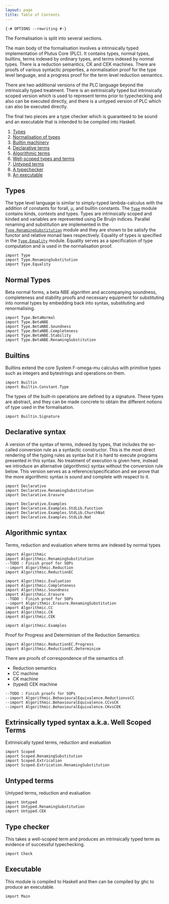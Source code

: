 ```yaml
---
layout: page
title: Table of Contents
---
```


```
{-# OPTIONS --rewriting #-}
```

The Formalisation is split into several sections.

The main body of the formalisation involves a intrinsically typed
implementation of Plutus Core (PLC). It contains types, normal types,
builtins, terms indexed by ordinary types, and terms indexed by normal
types. There is a reduction semantics, CK and CEK machines. There are
proofs of various syntactic properties, a normalisation proof for the
type level language, and a progress proof for the term level
reduction semantics.

There are two additional versions of the PLC language beyond the
intrinsically typed treatment. There is an extrinsically typed but
intrinsically scoped version which is used to represent terms prior
to typechecking and also can be executed directly, and there is a
untyped version of PLC which can also be executed directly.

The final two pieces are a type checker which is guaranteed to be
sound and an executable that is intended to be compiled into Haskell.

1. [Types](#types)
2. [Normalisation of types](#normal-types)
3. [Builtin machinery](#builtins)
4. [Declarative terms](#declarative-syntax)
5. [Algorithmic terms](#algorithmic-syntax)
6. [Well-scoped types and terms](#extrinsically-typed-syntax-aka-well-scoped-terms)
7. [Untyped terms](#untyped-terms)
8. [A typechecker](#type-checker)
9. [An executable](#executable)

## Types

The type level language is similar to simply-typed lambda-calculus
with the addition of constants for forall, μ, and builtin
constants. The [`Type`](Type.html) module contains kinds, contexts and
types. Types are intrinsically scoped and kinded and variables are
represented using De Bruijn indices. Parallel renaming and
substitution are implemented in the
[`Type.RenamingSubstitution`](Type/RenamingSubstitution.html) module
and they are shown to be satisfy the functor and relative monad laws
respectively. Equality of types is specified in the
[`Type.Equality`](Type/Equality.html) module. Equality serves as a
specification of type computation and is used in the normalisation
proof.


```
import Type
import Type.RenamingSubstitution
import Type.Equality
```

## Normal Types

Beta normal forms, a beta NBE algorithm and accompanying soundness,
completeness and stability proofs and necessary equipment for
substituting into normal types by embedding back into syntax,
substituting and renormalising.

```
import Type.BetaNormal
import Type.BetaNBE
import Type.BetaNBE.Soundness
import Type.BetaNBE.Completeness
import Type.BetaNBE.Stability
import Type.BetaNBE.RenamingSubstitution
```

## Builtins

Builtins extend the core System F-omega-mu calculus with primitive
types such as integers and bytestrings and operations on them.

```
import Builtin
import Builtin.Constant.Type
```

The types of the built-in operations are defined by a signature.
These types are abstract, and they can be made concrete to obtain the different
notions of type used in the formalisation.

```
import Builtin.Signature
``` 

## Declarative syntax

A version of the syntax of terms, indexed by types, that includes the
so-called conversion rule as a syntactic constructor. This is the most
direct rendering of the typing rules as syntax but it is hard to
execute programs presented in this syntax. No treatment of execution
is given here, instead we introduce an alternative (algorithmic)
syntax without the conversion rule below. This version serves as a
reference/specification and we prove that the more algorithmic syntax
is sound and complete with respect to it.

```
import Declarative
import Declarative.RenamingSubstitution
import Declarative.Erasure

import Declarative.Examples
import Declarative.Examples.StdLib.Function
import Declarative.Examples.StdLib.ChurchNat
import Declarative.Examples.StdLib.Nat
```
 
## Algorithmic syntax

Terms, reduction and evaluation where terms are indexed by normal
types

```
import Algorithmic
import Algorithmic.RenamingSubstitution
--TODO : Finish proof for SOPs
--import Algorithmic.Reduction
import Algorithmic.ReductionEC

import Algorithmic.Evaluation
import Algorithmic.Completeness
import Algorithmic.Soundness
import Algorithmic.Erasure
--TODO : Finish proof for SOPs
--import Algorithmic.Erasure.RenamingSubstitution
import Algorithmic.CC
import Algorithmic.CK
import Algorithmic.CEK

import Algorithmic.Examples
```

Proof for Progress and Determinism of the Reduction Semantics:

```
import Algorithmic.ReductionEC.Progress
import Algorithmic.ReductionEC.Determinism
```

There are proofs of correspondence of the semantics of:
 * Reduction semantics
 * CC machine
 * CK machine
 * (typed) CEK machine

```
--TODO : Finish proofs for SOPs
--import Algorithmic.BehaviouralEquivalence.ReductionvsCC
--import Algorithmic.BehaviouralEquivalence.CCvsCK
--import Algorithmic.BehaviouralEquivalence.CKvsCEK
```
## Extrinsically typed syntax a.k.a. Well Scoped Terms

Extrinsically typed terms, reduction and evaluation

```
import Scoped
import Scoped.RenamingSubstitution
import Scoped.Extrication
import Scoped.Extrication.RenamingSubstitution
```

## Untyped terms

Untyped terms, reduction and evaluation

```
import Untyped
import Untyped.RenamingSubstitution
import Untyped.CEK
```

## Type checker

This takes a well-scoped term and produces an intrinsically typed term
as evidence of successful typechecking.

```
import Check
```

## Executable

This module is compiled to Haskell and then can be compiled by ghc
to produce an executable.

```
import Main
```


